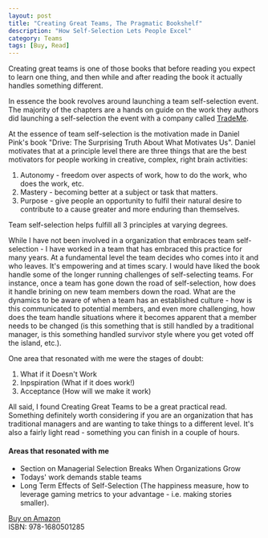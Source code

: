 ```yaml
---
layout: post
title: "Creating Great Teams, The Pragmatic Bookshelf"
description: "How Self-Selection Lets People Excel"
category: Teams
tags: [Buy, Read]
---
```


Creating great teams is one of those books that before reading you expect to learn one thing, and then while and after reading the book it actually handles something different. 

In essence the book revolves around launching a team self-selection event. The majority of the chapters are a hands on guide on the work they authors did launching a self-selection the event with a company called [TradeMe](http://www.trademe.co.nz/). 

At the essence of team self-selection is the motivation made in Daniel Pink's book "Drive: The Surprising Truth About What Motivates Us". Daniel motivates that at a principle level there are three things that are the best motivators for people working in creative, complex, right brain activities:

1) Autonomy - freedom over aspects of work, how to do the work, who does the work, etc.  
2) Mastery - becoming better at a subject or task that matters.  
3) Purpose - give people an opportunity to fulfil their natural desire to contribute to a cause greater and more enduring than themselves.

Team self-selection helps fulfill all 3 principles at varying degrees. 

While I have not been involved in a organization that embraces team self-selection - I have worked in a team that has embraced this practice for many years. At a fundamental level the team decides who comes into it and who leaves. It's empowering and at times scary. I would have liked the book handle some of the longer running challenges of self-selecting teams. For instance, once a team has gone down the road of self-selection, how does it handle brining on new team members down the road. What are the dynamics to be aware of when a team has an established culture - how is this communicated to potential members, and even more challenging, how does the team handle situations where it becomes apparent that a member needs to be changed (is this something that is still handled by a traditional manager, is this something handled survivor style where you get voted off the island, etc.).

One area that resonated with me were the stages of doubt:

1) What if it Doesn't Work  
2) Inpspiration (What if it does work!)  
3) Acceptance (How will we make it work)  

 All said, I found Creating Great Teams to be a great practical read. Something definitely worth considering if you are an organization that has traditional managers and are wanting to take things to a different level. It's also a fairly light read - something you can finish in a couple of hours.

#### Areas that resonated with me ####

- Section on Managerial Selection Breaks When Organizations Grow  
- Todays' work demands stable teams
- Long Term Effects of Self-Selection  (The happiness measure, how to leverage gaming metrics to your advantage - i.e. making stories smaller).

[Buy on Amazon](http://www.amazon.com/Creating-Great-Teams-Self-Selection-People)  
ISBN: 978-1680501285  
